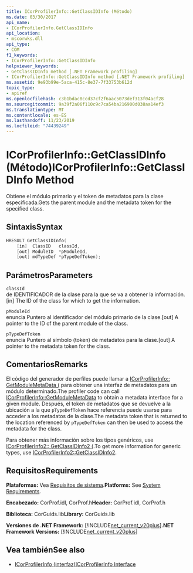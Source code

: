 ```yaml
---
title: ICorProfilerInfo::GetClassIDInfo (Método)
ms.date: 03/30/2017
api_name:
- ICorProfilerInfo.GetClassIDInfo
api_location:
- mscorwks.dll
api_type:
- COM
f1_keywords:
- ICorProfilerInfo::GetClassIDInfo
helpviewer_keywords:
- GetClassIDInfo method [.NET Framework profiling]
- ICorProfilerInfo::GetClassIDInfo method [.NET Framework profiling]
ms.assetid: 9e93b99e-5aca-415c-8e37-7f33753b612d
topic_type:
- apiref
ms.openlocfilehash: c3b1bdac8ccd37cf2f6aac5073def313f04acf28
ms.sourcegitcommit: 9a39f2a06f110c9c7ca54ba216900d038aa14ef3
ms.translationtype: MT
ms.contentlocale: es-ES
ms.lasthandoff: 11/23/2019
ms.locfileid: "74439249"
---
```

# <a name="icorprofilerinfogetclassidinfo-method"></a><span data-ttu-id="4c901-102">ICorProfilerInfo::GetClassIDInfo (Método)</span><span class="sxs-lookup"><span data-stu-id="4c901-102">ICorProfilerInfo::GetClassIDInfo Method</span></span>
<span data-ttu-id="4c901-103">Obtiene el módulo primario y el token de metadatos para la clase especificada.</span><span class="sxs-lookup"><span data-stu-id="4c901-103">Gets the parent module and the metadata token for the specified class.</span></span>  
  
## <a name="syntax"></a><span data-ttu-id="4c901-104">Sintaxis</span><span class="sxs-lookup"><span data-stu-id="4c901-104">Syntax</span></span>  
  
```cpp  
HRESULT GetClassIDInfo(  
    [in]  ClassID   classId,  
    [out] ModuleID  *pModuleId,  
    [out] mdTypeDef *pTypeDefToken);  
```  
  
## <a name="parameters"></a><span data-ttu-id="4c901-105">Parámetros</span><span class="sxs-lookup"><span data-stu-id="4c901-105">Parameters</span></span>  
 `classId`  
 <span data-ttu-id="4c901-106">de IDENTIFICADOR de la clase para la que se va a obtener la información.</span><span class="sxs-lookup"><span data-stu-id="4c901-106">[in] The ID of the class for which to get the information.</span></span>  
  
 `pModuleId`  
 <span data-ttu-id="4c901-107">enuncia Puntero al identificador del módulo primario de la clase.</span><span class="sxs-lookup"><span data-stu-id="4c901-107">[out] A pointer to the ID of the parent module of the class.</span></span>  
  
 `pTypeDefToken`  
 <span data-ttu-id="4c901-108">enuncia Puntero al símbolo (token) de metadatos para la clase.</span><span class="sxs-lookup"><span data-stu-id="4c901-108">[out] A pointer to the metadata token for the class.</span></span>  
  
## <a name="remarks"></a><span data-ttu-id="4c901-109">Comentarios</span><span class="sxs-lookup"><span data-stu-id="4c901-109">Remarks</span></span>  
 <span data-ttu-id="4c901-110">El código del generador de perfiles puede llamar a [ICorProfilerInfo:: GetModuleMetaData (](../../../../docs/framework/unmanaged-api/profiling/icorprofilerinfo-getmodulemetadata-method.md) para obtener una interfaz de metadatos para un módulo determinado.</span><span class="sxs-lookup"><span data-stu-id="4c901-110">The profiler code can call [ICorProfilerInfo::GetModuleMetaData](../../../../docs/framework/unmanaged-api/profiling/icorprofilerinfo-getmodulemetadata-method.md) to obtain a metadata interface for a given module.</span></span> <span data-ttu-id="4c901-111">Después, el token de metadatos que se devuelve a la ubicación a la que `pTypeDefToken` hace referencia puede usarse para acceder a los metadatos de la clase.</span><span class="sxs-lookup"><span data-stu-id="4c901-111">The metadata token that is returned to the location referenced by `pTypeDefToken` can then be used to access the metadata for the class.</span></span>  
  
 <span data-ttu-id="4c901-112">Para obtener más información sobre los tipos genéricos, use [ICorProfilerInfo2:: GetClassIDInfo2 (](../../../../docs/framework/unmanaged-api/profiling/icorprofilerinfo2-getclassidinfo2-method.md).</span><span class="sxs-lookup"><span data-stu-id="4c901-112">To get more information for generic types, use [ICorProfilerInfo2::GetClassIDInfo2](../../../../docs/framework/unmanaged-api/profiling/icorprofilerinfo2-getclassidinfo2-method.md).</span></span>  
  
## <a name="requirements"></a><span data-ttu-id="4c901-113">Requisitos</span><span class="sxs-lookup"><span data-stu-id="4c901-113">Requirements</span></span>  
 <span data-ttu-id="4c901-114">**Plataformas:** Vea [Requisitos de sistema](../../../../docs/framework/get-started/system-requirements.md).</span><span class="sxs-lookup"><span data-stu-id="4c901-114">**Platforms:** See [System Requirements](../../../../docs/framework/get-started/system-requirements.md).</span></span>  
  
 <span data-ttu-id="4c901-115">**Encabezado:** CorProf.idl, CorProf.h</span><span class="sxs-lookup"><span data-stu-id="4c901-115">**Header:** CorProf.idl, CorProf.h</span></span>  
  
 <span data-ttu-id="4c901-116">**Biblioteca:** CorGuids.lib</span><span class="sxs-lookup"><span data-stu-id="4c901-116">**Library:** CorGuids.lib</span></span>  
  
 <span data-ttu-id="4c901-117">**Versiones de .NET Framework:** [!INCLUDE[net_current_v20plus](../../../../includes/net-current-v20plus-md.md)]</span><span class="sxs-lookup"><span data-stu-id="4c901-117">**.NET Framework Versions:** [!INCLUDE[net_current_v20plus](../../../../includes/net-current-v20plus-md.md)]</span></span>  
  
## <a name="see-also"></a><span data-ttu-id="4c901-118">Vea también</span><span class="sxs-lookup"><span data-stu-id="4c901-118">See also</span></span>

- [<span data-ttu-id="4c901-119">ICorProfilerInfo (interfaz)</span><span class="sxs-lookup"><span data-stu-id="4c901-119">ICorProfilerInfo Interface</span></span>](../../../../docs/framework/unmanaged-api/profiling/icorprofilerinfo-interface.md)
